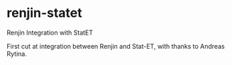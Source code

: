 renjin-statet
=============

Renjin Integration with StatET

First cut at integration between Renjin and Stat-ET, with thanks
to Andreas Rytina.


